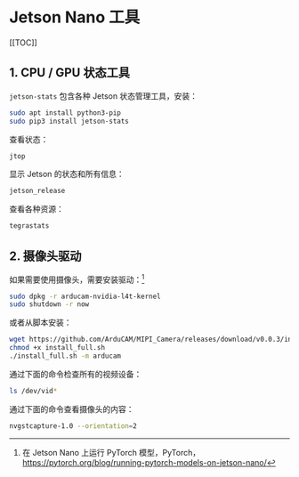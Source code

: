 # Jetson Nano 工具

[[TOC]]

## 1. CPU / GPU 状态工具

`jetson-stats` 包含各种 Jetson 状态管理工具，安装：

```bash
sudo apt install python3-pip
sudo pip3 install jetson-stats
```

查看状态：

```bash
jtop
```

显示 Jetson 的状态和所有信息：

```bash
jetson_release
```

查看各种资源：

```bash
tegrastats
```

## 2. 摄像头驱动

如果需要使用摄像头，需要安装驱动：[^1]

[^1]: 在 Jetson Nano 上运行 PyTorch 模型，PyTorch，<https://pytorch.org/blog/running-pytorch-models-on-jetson-nano/>

```bash
sudo dpkg -r arducam-nvidia-l4t-kernel
sudo shutdown -r now
```

或者从脚本安装：

```bash
wget https://github.com/ArduCAM/MIPI_Camera/releases/download/v0.0.3/install_full.sh
chmod +x install_full.sh
./install_full.sh -m arducam
```

通过下面的命令检查所有的视频设备：

```bash
ls /dev/vid*
```

通过下面的命令查看摄像头的内容：

```bash
nvgstcapture-1.0 --orientation=2
```
